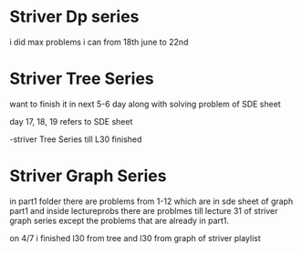 # Striver Dp series 

i did max problems i can  from 18th june to 22nd

# Striver Tree Series

want to finish it in next 5-6 day along with solving problem of SDE sheet

day 17, 18, 19 refers to SDE sheet

  -striver Tree Series till L30 finished

# Striver Graph Series

in part1 folder there are problems from 1-12 which are in sde sheet of graph part1
and inside lectureprobs there are problmes till lecture 31 of striver graph series except the problems that are already in part1.

on 4/7 i finished l30 from tree and l30 from graph of striver playlist

